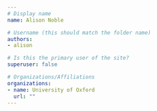 ```yaml
---
# Display name
name: Alison Noble

# Username (this should match the folder name)
authors:
- alison

# Is this the primary user of the site?
superuser: false

# Organizations/Affiliations
organizations:
- name: University of Oxford
  url: ""
---
```



